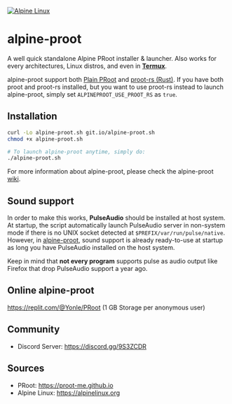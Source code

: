 [![Alpine Linux](https://alpinelinux.org/alpinelinux-logo.svg)](https://alpinelinux.org)
# alpine-proot 
A well quick standalone Alpine PRoot installer & launcher. Also works for every architectures, Linux distros, and even in **__[Termux](https://termux.org)__**.

alpine-proot support both [Plain PRoot](https://github.com/proot-me/proot) and [proot-rs (Rust)](https://github.com/proot-me/proot-rs). If you have both proot and proot-rs installed, but you want to use proot-rs instead to launch alpine-proot, simply set `ALPINEPROOT_USE_PROOT_RS` as `true`.

## Installation
```sh
curl -Lo alpine-proot.sh git.io/alpine-proot.sh
chmod +x alpine-proot.sh 

# To launch alpine-proot anytime, simply do:
./alpine-proot.sh
```

For more information about alpine-proot, please check the alpine-proot [wiki](https://github.com/Yonle/alpine-proot/wiki).
## Sound support
In order to make this works, **__PulseAudio__** should be installed at host system. At startup, the script automatically launch PulseAudio server in non-system mode if there is no UNIX socket detected at `$PREFIX/var/run/pulse/native`. However, in [alpine-proot](https://github.com/Yonle/alpine-proot), sound support is already ready-to-use at startup as long you have PulseAudio installed on the host system.

Keep in mind that **__not every program__** supports pulse as audio output like Firefox that drop PulseAudio support a year ago.

## Online alpine-proot
https://replit.com/@Yonle/PRoot (1 GB Storage per anonymous user)

## Community
- Discord Server: https://discord.gg/9S3ZCDR

## Sources
- PRoot: https://proot-me.github.io
- Alpine Linux: https://alpinelinux.org
